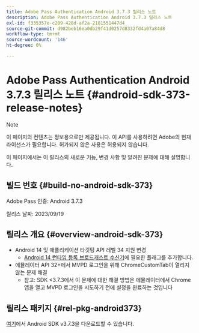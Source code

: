 ```yaml
---
title: Adobe Pass Authentication Android 3.7.3 릴리스 노트
description: Adobe Pass Authentication Android 3.7.3 릴리스 노트
exl-id: f335357e-c209-428d-af2a-2181551447d4
source-git-commit: d982beb16ea0db29f41d0257d8332fd4a07a84d8
workflow-type: tm+mt
source-wordcount: '146'
ht-degree: 0%

---
```


# Adobe Pass Authentication Android 3.7.3 릴리스 노트 {#android-sdk-373-release-notes}

>[!NOTE]
>
>이 페이지의 컨텐츠는 정보용으로만 제공됩니다. 이 API를 사용하려면 Adobe의 현재 라이선스가 필요합니다. 허가되지 않은 사용은 허용되지 않습니다.

이 페이지에서는 이 릴리스의 새로운 기능, 변경 사항 및 알려진 문제에 대해 설명합니다.

## 빌드 번호 {#build-no-android-sdk-373}

Adobe Pass 인증: Android 3.7.3

릴리스 날짜: 2023/09/19



## 릴리스 개요 {#overview-android-sdk-373}

* Android 14 및 애플리케이션 타깃팅 API 레벨 34 지원 변경
   * [Android 14 런타임 등록 브로드캐스트 수신기](https://developer.android.com/about/versions/14/behavior-changes-14#runtime-receivers-exported)에 필요한 플래그를 추가합니다.
* 에뮬레이터 API 32+에서 MVPD 로그인을 위해 ChromeCustomTab이 열리지 않는 문제 해결
   * 참고: SDK &lt;3.7.3에서 이 문제에 대한 해결 방법은 에뮬레이터에서 Chrome 앱을 열고 MVPD 로그인을 시도하기 전에 설정을 완료하는 것입니다


## 릴리스 패키지 {#rel-pkg-android373}

[여기](https://tve.zendesk.com/hc/en-us/articles/204963219-Android-Native-AccessEnabler-Library)에서 Android SDK v3.7.3을 다운로드할 수 있습니다.
